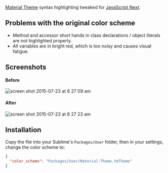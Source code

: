 [Material Theme](https://github.com/equinusocio/material-theme) syntax highlighting tweaked for [JavaScript Next](https://github.com/Benvie/JavaScriptNext.tmLanguage).

## Problems with the original color scheme

- Method and accessor short hands in class declarations / object literals are not highlighted properly.
- All variables are in bright red, which is too noisy and causes visual fatigue.

## Screenshots

#### Before

![screen shot 2015-07-23 at 8 27 09 am](https://cloud.githubusercontent.com/assets/499550/8850319/143f6790-3115-11e5-8e00-810735926d79.png)

#### After

![screen shot 2015-07-23 at 8 27 23 am](https://cloud.githubusercontent.com/assets/499550/8850321/157b5e0c-3115-11e5-84f7-1172471b2380.png)

## Installation

Copy the file into your Sublime's `Packages/User` folder, then in your settings, change the color scheme to:

``` json
{
  "color_scheme": "Packages/User/Material-Theme.tmTheme"
}
```
